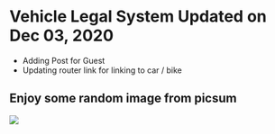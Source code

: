 # Vehicle Legal System Updated on Dec 03, 2020

- Adding Post for Guest
- Updating router link for linking to car / bike

## Enjoy some random image from picsum

 <img src="https://picsum.photos/seed/picsum/536/354" />
